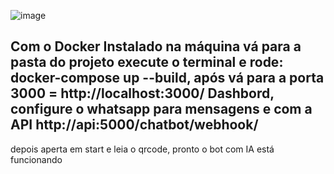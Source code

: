 ![image](https://github.com/user-attachments/assets/3e6c595e-6e9b-4522-b0e2-5db4cfaaedd5)

## Com o Docker Instalado na máquina vá para a pasta do projeto execute o terminal e rode: docker-compose up --build, após vá para a porta 3000 = http://localhost:3000/ Dashbord, configure o whatsapp para mensagens e com a API http://api:5000/chatbot/webhook/
depois aperta em start e leia o qrcode, pronto o bot com IA está funcionando
